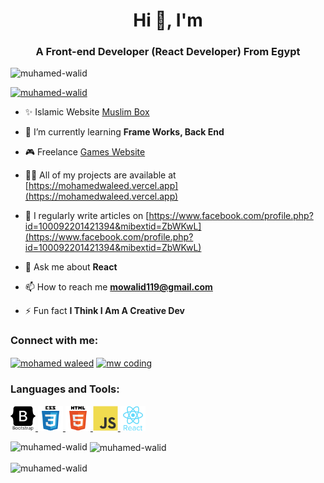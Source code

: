 <h1 align="center">Hi 👋, I'm <Mohamed Waleed/></h1>
<h3 align="center">A Front-end Developer (React Developer) From Egypt</h3>

<p align="left"> <img src="https://komarev.com/ghpvc/?username=muhamed-walid&label=Profile%20views&color=0e75b6&style=flat" alt="muhamed-walid" /> </p>

<p align="left"> <a href="https://github.com/ryo-ma/github-profile-trophy"><img src="https://github-profile-trophy.vercel.app/?username=muhamed-walid" alt="muhamed-walid" /></a> </p>

- ✨️ Islamic Website [Muslim Box](muslim-box.vercel.app)

- 🌱 I’m currently learning **Frame Works, Back End**

- 🎮 Freelance [Games Website](Https://Muhamed-Walid.github.io/AbdoGameZone/)

- 👨‍💻 All of my projects are available at [https://mohamedwaleed.vercel.app](https://mohamedwaleed.vercel.app)

- 📝 I regularly write articles on [https://www.facebook.com/profile.php?id=100092201421394&mibextid=ZbWKwL](https://www.facebook.com/profile.php?id=100092201421394&mibextid=ZbWKwL)

- 💬 Ask me about **React**

- 📫 How to reach me **mowalid119@gmail.com**

- ⚡ Fun fact **I Think I Am A Creative Dev**

<h3 align="left">Connect with me:</h3>
<p align="left">
<a href="https://fb.com/mohamed waleed" target="blank"><img align="center" src="https://raw.githubusercontent.com/rahuldkjain/github-profile-readme-generator/master/src/images/icons/Social/facebook.svg" alt="mohamed waleed" height="30" width="40" /></a>
<a href="https://www.youtube.com/c/mw coding" target="blank"><img align="center" src="https://raw.githubusercontent.com/rahuldkjain/github-profile-readme-generator/master/src/images/icons/Social/youtube.svg" alt="mw coding" height="30" width="40" /></a>
</p>

<h3 align="left">Languages and Tools:</h3>
<p align="left"> <a href="https://getbootstrap.com" target="_blank" rel="noreferrer"> <img src="https://raw.githubusercontent.com/devicons/devicon/master/icons/bootstrap/bootstrap-plain-wordmark.svg" alt="bootstrap" width="40" height="40"/> </a> <a href="https://www.w3schools.com/css/" target="_blank" rel="noreferrer"> <img src="https://raw.githubusercontent.com/devicons/devicon/master/icons/css3/css3-original-wordmark.svg" alt="css3" width="40" height="40"/> </a> <a href="https://www.w3.org/html/" target="_blank" rel="noreferrer"> <img src="https://raw.githubusercontent.com/devicons/devicon/master/icons/html5/html5-original-wordmark.svg" alt="html5" width="40" height="40"/> </a> <a href="https://developer.mozilla.org/en-US/docs/Web/JavaScript" target="_blank" rel="noreferrer"> <img src="https://raw.githubusercontent.com/devicons/devicon/master/icons/javascript/javascript-original.svg" alt="javascript" width="40" height="40"/> </a> <a href="https://reactjs.org/" target="_blank" rel="noreferrer"> <img src="https://raw.githubusercontent.com/devicons/devicon/master/icons/react/react-original-wordmark.svg" alt="react" width="40" height="40"/> </a> </p>

<p><img align="left" src="https://github-readme-stats.vercel.app/api/top-langs?username=muhamed-walid&show_icons=true&locale=en&layout=compact" alt="muhamed-walid" /></p>

<p>&nbsp;<img align="center" src="https://github-readme-stats.vercel.app/api?username=muhamed-walid&show_icons=true&locale=en" alt="muhamed-walid" /></p>

<p><img align="center" src="https://github-readme-streak-stats.herokuapp.com/?user=muhamed-walid&" alt="muhamed-walid" /></p>
